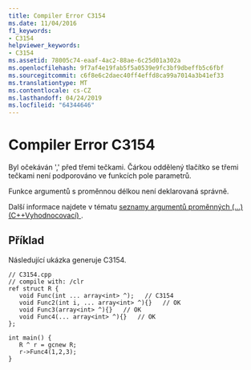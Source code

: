 ```yaml
---
title: Compiler Error C3154
ms.date: 11/04/2016
f1_keywords:
- C3154
helpviewer_keywords:
- C3154
ms.assetid: 78005c74-eaaf-4ac2-88ae-6c25d01a302a
ms.openlocfilehash: 9f7af4e19fab5f5a0539e9fc3bf9dbeffb5c6fbf
ms.sourcegitcommit: c6f8e6c2daec40ff4effd8ca99a7014a3b41ef33
ms.translationtype: MT
ms.contentlocale: cs-CZ
ms.lasthandoff: 04/24/2019
ms.locfileid: "64344646"
---
```

# <a name="compiler-error-c3154"></a>Compiler Error C3154

Byl očekáván ',' před třemi tečkami. Čárkou oddělený tlačítko se třemi tečkami není podporováno ve funkcích pole parametrů.

Funkce argumentů s proměnnou délkou není deklarovaná správně.

Další informace najdete v tématu [seznamy argumentů proměnných (...) (C++Vyhodnocovací) ](../../extensions/variable-argument-lists-dot-dot-dot-cpp-cli.md).

## <a name="example"></a>Příklad

Následující ukázka generuje C3154.

```
// C3154.cpp
// compile with: /clr
ref struct R {
   void Func(int ... array<int> ^);   // C3154
   void Func2(int i, ... array<int> ^){}   // OK
   void Func3(array<int> ^){}   // OK
   void Func4(... array<int> ^){}   // OK
};

int main() {
   R ^ r = gcnew R;
   r->Func4(1,2,3);
}
```